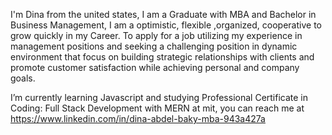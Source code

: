 
I'm Dina from the united states, I am a Graduate with MBA and Bachelor in Business Management, I am a optimistic, flexible ,organized, cooperative to grow quickly in my Career. To apply for a job utilizing my experience in management positions and seeking a challenging position in dynamic environment that focus on building strategic relationships with clients and promote customer satisfaction while achieving personal and company goals.

 I’m currently learning Javascript and studying Professional Certificate in Coding: Full Stack Development with MERN at mit, you can reach me at https://www.linkedin.com/in/dina-abdel-baky-mba-943a427a
